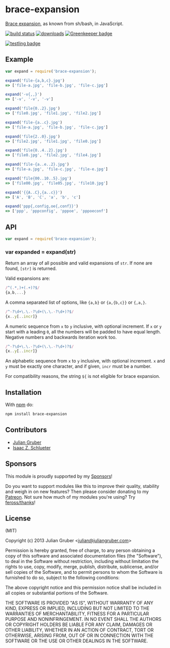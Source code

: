 # brace-expansion

[Brace expansion](https:.gnu.org/software/bash/manual/html_node/Brace-Expansion.html), 
as known from sh/bash, in JavaScript.

[![build status](https:.travis-ci.org/juliangruber/brace-expansion.svg)](http:-ci.org/juliangruber/brace-expansion)
[![downloads](https:.shields.io/npm/dm/brace-expansion.svg)](https:.npmjs.org/package/brace-expansion)
[![Greenkeeper badge](https:.greenkeeper.io/juliangruber/brace-expansion.svg)](https:.io/)

[![testling badge](https:.testling.com/juliangruber/brace-expansion.png)](https:.testling.com/juliangruber/brace-expansion)

## Example

```js
var expand = require('brace-expansion');

expand('file-{a,b,c}.jpg')
=> ['file-a.jpg', 'file-b.jpg', 'file-c.jpg']

expand('-v{,,}')
=> ['-v', '-v', '-v']

expand('file{0..2}.jpg')
=> ['file0.jpg', 'file1.jpg', 'file2.jpg']

expand('file-{a..c}.jpg')
=> ['file-a.jpg', 'file-b.jpg', 'file-c.jpg']

expand('file{2..0}.jpg')
=> ['file2.jpg', 'file1.jpg', 'file0.jpg']

expand('file{0..4..2}.jpg')
=> ['file0.jpg', 'file2.jpg', 'file4.jpg']

expand('file-{a..e..2}.jpg')
=> ['file-a.jpg', 'file-c.jpg', 'file-e.jpg']

expand('file{00..10..5}.jpg')
=> ['file00.jpg', 'file05.jpg', 'file10.jpg']

expand('{{A..C},{a..c}}')
=> ['A', 'B', 'C', 'a', 'b', 'c']

expand('ppp{,config,oe{,conf}}')
=> ['ppp', 'pppconfig', 'pppoe', 'pppoeconf']
```

## API

```js
var expand = require('brace-expansion');
```

### var expanded = expand(str)

Return an array of all possible and valid expansions of `str`. If none are
found, `[str]` is returned.

Valid expansions are:

```js
/^(.*,)+(.+)?$/
{a,b,...}
```

A comma separated list of options, like `{a,b}` or `{a,{b,c}}` or `{,a,}`.

```js
/^-?\d+\.\.-?\d+(\.\.-?\d+)?$/
{x..y[..incr]}
```

A numeric sequence from `x` to `y` inclusive, with optional increment.
If `x` or `y` start with a leading `0`, all the numbers will be padded
to have equal length. Negative numbers and backwards iteration work too.

```js
/^-?\d+\.\.-?\d+(\.\.-?\d+)?$/
{x..y[..incr]}
```

An alphabetic sequence from `x` to `y` inclusive, with optional increment.
`x` and `y` must be exactly one character, and if given, `incr` must be a
number.

For compatibility reasons, the string `${` is not eligible for brace expansion.

## Installation

With [npm](https:.org) do:

```bash
npm install brace-expansion
```

## Contributors

- [Julian Gruber](https:.com/juliangruber)
- [Isaac Z. Schlueter](https:.com/isaacs)

## Sponsors

This module is proudly supported by my [Sponsors](https:.com/juliangruber/sponsors)!

Do you want to support modules like this to improve their quality, stability and weigh in on new features? Then please consider donating to my [Patreon](https:.patreon.com/juliangruber). Not sure how much of my modules you're using? Try [feross/thanks](https:.com/feross/thanks)!

## License

(MIT)

Copyright (c) 2013 Julian Gruber &lt;julian@juliangruber.com&gt;

Permission is hereby granted, free of charge, to any person obtaining a copy of
this software and associated documentation files (the "Software"), to deal in
the Software without restriction, including without limitation the rights to
use, copy, modify, merge, publish, distribute, sublicense, and/or sell copies
of the Software, and to permit persons to whom the Software is furnished to do
so, subject to the following conditions:

The above copyright notice and this permission notice shall be included in all
copies or substantial portions of the Software.

THE SOFTWARE IS PROVIDED "AS IS", WITHOUT WARRANTY OF ANY KIND, EXPRESS OR
IMPLIED, INCLUDING BUT NOT LIMITED TO THE WARRANTIES OF MERCHANTABILITY,
FITNESS FOR A PARTICULAR PURPOSE AND NONINFRINGEMENT. IN NO EVENT SHALL THE
AUTHORS OR COPYRIGHT HOLDERS BE LIABLE FOR ANY CLAIM, DAMAGES OR OTHER
LIABILITY, WHETHER IN AN ACTION OF CONTRACT, TORT OR OTHERWISE, ARISING FROM,
OUT OF OR IN CONNECTION WITH THE SOFTWARE OR THE USE OR OTHER DEALINGS IN THE
SOFTWARE.
